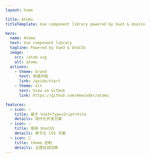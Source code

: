 ```yaml
---
layout: home

title: Atomu
titleTemplate: Vue component library powered by Vue3 & Unocss

hero:
  name: Atomu
  text: Vue component library
  tagline: Powered by Vue3 & UnoCSS
  image:
    src: /atom.svg
    alt: atomu
  actions:
    - theme: brand
      text: 快速开始
      link: /guide/start
    - theme: alt
      text: View on GitHub
      link: https://github.com/mewcoder/atomu

features:
  - icon: ⚡
    title: 基于 Vue3+TypesSript+Vite
    details: 现代化开发方案
  - icon: ✨
    title: 使用 UnoCSS
    details: 原子化 CSS 方案
  - icon: 🌈
    title: theme 定制
    details: 主题在线切换
---
```

